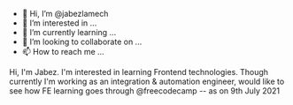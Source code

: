 - 👋 Hi, I’m @jabezlamech
- 👀 I’m interested in ...
- 🌱 I’m currently learning ...
- 💞️ I’m looking to collaborate on ...
- 📫 How to reach me ...

<!---
jabezlamech/jabezlamech is a ✨ special ✨ repository because its `README.md` (this file) appears on your GitHub profile.
You can click the Preview link to take a look at your changes.
--->

Hi, I'm Jabez. I'm interested in learning Frontend technologies. Though currently I'm working as an integration & automation engineer, would like to see how FE learning goes through @freecodecamp
-- as on 9th July 2021
